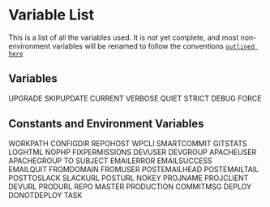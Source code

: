 Variable List
=============
This is a list of all the variables used. It is not yet complete, and most non-environment variables will be renamed to follow the conventions [`outlined here`](https://google.github.io/styleguide/shell.xml)

Variables
--------
UPGRADE
SKIPUPDATE
CURRENT
VERBOSE
QUIET
STRICT
DEBUG
FORCE

Constants and Environment Variables
--------
WORKPATH
CONFIGDIR
REPOHOST
WPCLI
SMARTCOMMIT
GITSTATS
LOGHTML
NOPHP
FIXPERMISSIONS
DEVUSER
DEVGROUP
APACHEUSER
APACHEGROUP
TO
SUBJECT
EMAILERROR
EMAILSUCCESS       
EMAILQUIT
FROMDOMAIN
FROMUSER
POSTEMAILHEAD
POSTEMAILTAIL
POSTTOSLACK
SLACKURL
POSTURL
NOKEY
PROJNAME
PROJCLIENT
DEVURL
PRODURL
REPO
MASTER
PRODUCTION
COMMITMSG
DEPLOY
DONOTDEPLOY
TASK
